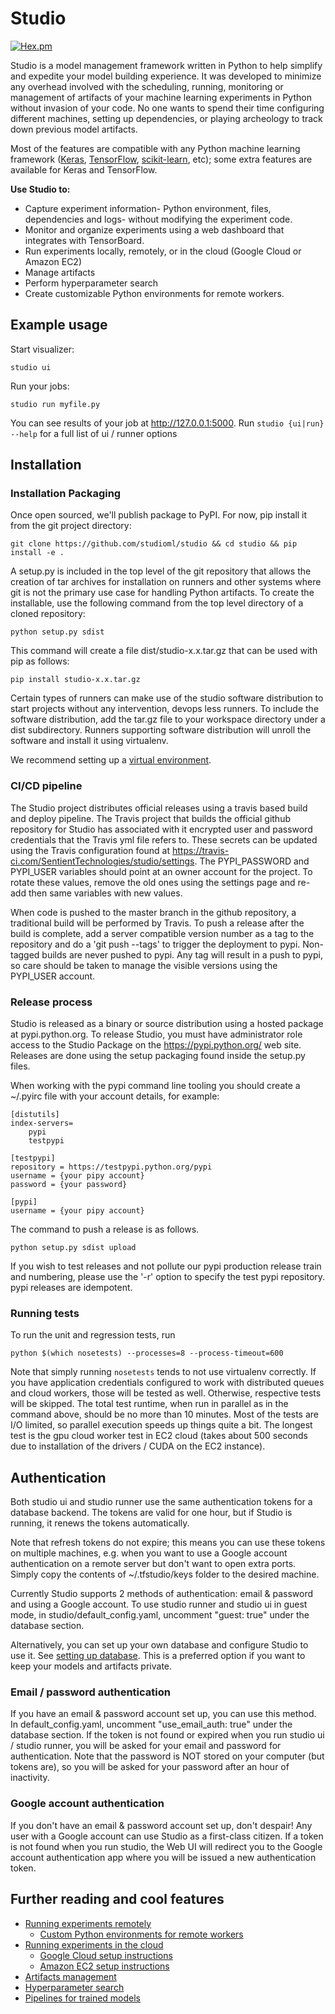 # Studio

[![Hex.pm](https://img.shields.io/hexpm/l/plug.svg)](https://github.com/studioml/studio/blob/master/LICENSE)

Studio is a model management framework written in Python to help simplify and expedite your model building experience. It was developed to minimize any overhead involved with the scheduling, running, monitoring or management of artifacts of your machine learning experiments in Python without invasion of your code. No one wants to spend their time configuring different machines, setting up dependencies, or playing archeology to track down previous model artifacts. 

Most of the features are compatible with any Python machine learning framework ([Keras](https://github.com/fchollet/keras), [TensorFlow](https://github.com/tensorflow/tensorflow), [scikit-learn](https://github.com/scikit-learn/scikit-learn), etc); some extra features are available for Keras and TensorFlow.

**Use Studio to:** 
* Capture experiment information- Python environment, files, dependencies and logs- without modifying the experiment code.
* Monitor and organize experiments using a web dashboard that integrates with TensorBoard.
* Run experiments locally, remotely, or in the cloud (Google Cloud or Amazon EC2)
* Manage artifacts 
* Perform hyperparameter search
* Create customizable Python environments for remote workers.
    

## Example usage

Start visualizer:

    studio ui

Run your jobs:

    studio run myfile.py

You can see results of your job at http://127.0.0.1:5000. 
Run `studio {ui|run} --help` for a full list of ui / runner options


## Installation
### Installation Packaging
Once open sourced, we'll publish package to PyPI. For now, pip install it from the git project directory:

    git clone https://github.com/studioml/studio && cd studio && pip install -e .

A setup.py is included in the top level of the git repository that allows the creation of tar archives for installation on runners and other systems where git is not the primary use case for handling Python artifacts.  To create the installable, use the following command from the top level directory of a cloned repository:

    python setup.py sdist

This command will create a file dist/studio-x.x.tar.gz that can be used with pip as follows:

    pip install studio-x.x.tar.gz

Certain types of runners can make use of the studio software distribution to start projects without any intervention, devops less runners.  To include the software distribution, add the tar.gz file to your workspace directory under a dist subdirectory.  Runners supporting software distribution will unroll the software and install it using virtualenv.

We recommend setting up a [virtual environment](https://github.com/pypa/virtualenv).

### CI/CD pipeline

The Studio project distributes official releases using a travis based build and deploy pipeline.  The Travis project that builds the official github repository for Studio has associated with it encrypted user and password credentials that the Travis yml file refers to. These secrets can be updated using the Travis configuration found at https://travis-ci.com/SentientTechnologies/studio/settings.  The PYPI_PASSWORD and PYPI_USER variables should point at an owner account for the project. To rotate these values, remove the old ones using the settings page and re-add then same variables with new values.

When code is pushed to the master branch in the github repository, a traditional build will be performed by Travis.  To push a release after the build is complete, add a server compatible version number as a tag to the repository and do a 'git push --tags' to trigger the deployment to pypi.  Non-tagged builds are never pushed to pypi.  Any tag will result in a push to pypi, so care should be taken to manage the visible versions using the PYPI_USER account.

### Release process

Studio is released as a binary or source distribution using a hosted package at pypi.python.org. To release Studio, you must have administrator role access to the Studio Package on the https://pypi.python.org/ web site.  Releases are done using the setup packaging found inside the setup.py files.

When working with the pypi command line tooling you should create a ~/.pyirc file with your account details, for example:
```
[distutils]
index-servers=
    pypi
    testpypi

[testpypi]
repository = https://testpypi.python.org/pypi
username = {your pipy account}
password = {your password}

[pypi]
username = {your pipy account}
```
The command to push a release is as follows.

    python setup.py sdist upload

If you wish to test releases and not pollute our pypi production release train and numbering, please use the '-r' option to specify the test pypi repository.  pypi releases are idempotent.

### Running tests
To run the unit and regression tests, run 

    python $(which nosetests) --processes=8 --process-timeout=600

Note that simply running `nosetests` tends to not use virtualenv correctly. If you have application credentials configured 
to work with distributed queues and cloud workers, those will be tested as well. Otherwise, respective tests will be skipped. The total test runtime, when run in parallel 
as in the command above, should be no more than 10 minutes. Most of the tests are I/O limited, so parallel execution speeds up things quite a bit. The longest test is the
gpu cloud worker test in EC2 cloud (takes about 500 seconds due to installation of the drivers / CUDA on the EC2 instance).

## Authentication 
Both studio ui and studio runner use the same authentication tokens for a database backend. The tokens are valid for one hour, 
but if Studio is running, it renews the tokens automatically. 

Note that refresh tokens do not expire; this means you can use these tokens on multiple machines, e.g. when you want to use a Google account authentication on a remote server but don't want to open extra ports. Simply copy the contents of ~/.tfstudio/keys folder to the desired machine.

Currently Studio supports 2 methods of authentication: email & password and using a Google account.
To use studio runner and studio ui in guest mode, in studio/default_config.yaml, uncomment "guest: true" under the database section.

Alternatively, you can set up your own database and configure Studio to use it. See [setting up database](docs/setup_database.md). This is a preferred option if you want to keep your models and artifacts private. 


### Email / password authentication
If you have an email & password account set up, you can use this method. In default_config.yaml, uncomment "use_email_auth: true" 
under the database section. If the token is not found or expired when you run studio ui / studio runner, you will be asked for your email and password for authentication. Note that the password is NOT stored on your computer (but tokens are), 
so you will be asked for your password after an hour of inactivity. 

### Google account authentication
If you don't have an email & password account set up, don't despair! Any user with a Google account can use Studio as a 
first-class citizen. If a token is not found when you run studio, the Web UI will redirect you to the Google account authentication app where you will be issued a new authentication token.

## Further reading and cool features
* [Running experiments remotely](docs/remote_worker.md)
   * [Custom Python environments for remote workers](docs/customenv.md)
* [Running experiments in the cloud](docs/cloud.md)
   * [Google Cloud setup instructions](docs/gcloud_setup.md)
   * [Amazon EC2 setup instructions](docs/ec2_setup.md)
* [Artifacts management](docs/artifacts.md)
* [Hyperparameter search](docs/hyperparams.md)
* [Pipelines for trained models](docs/model_pipelines.md)

